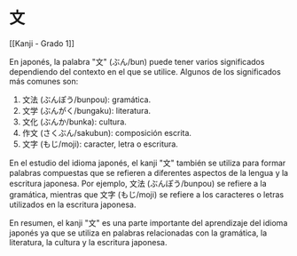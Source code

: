 # 文

[[Kanji - Grado 1]]

En japonés, la palabra "文" (ぶん/bun) puede tener varios significados dependiendo del contexto en el que se utilice. Algunos de los significados más comunes son:

1. 文法 (ぶんぽう/bunpou): gramática.
2. 文学 (ぶんがく/bungaku): literatura.
3. 文化 (ぶんか/bunka): cultura.
4. 作文 (さくぶん/sakubun): composición escrita.
5. 文字 (もじ/moji): caracter, letra o escritura.

En el estudio del idioma japonés, el kanji "文" también se utiliza para formar palabras compuestas que se refieren a diferentes aspectos de la lengua y la escritura japonesa. Por ejemplo, 文法 (ぶんぽう/bunpou) se refiere a la gramática, mientras que 文字 (もじ/moji) se refiere a los caracteres o letras utilizados en la escritura japonesa.

En resumen, el kanji "文" es una parte importante del aprendizaje del idioma japonés ya que se utiliza en palabras relacionadas con la gramática, la literatura, la cultura y la escritura japonesa.
